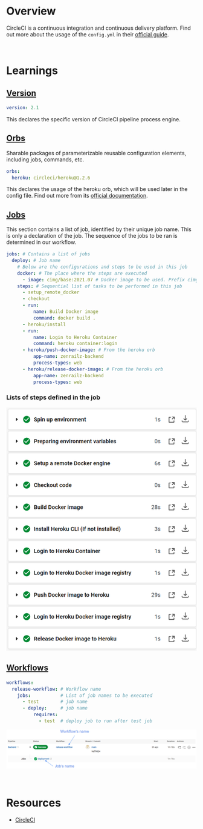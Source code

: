 # Overview
CircleCI is a continuous integration and continuous delivery platform. Find out more about the usage of the `config.yml` in their [official guide](https://circleci.com/docs/2.0/config-intro/).

<br>

# Learnings
## [Version](https://circleci.com/docs/2.0/configuration-reference/#version)
```yml
version: 2.1
```
This declares the specific version of CircleCI pipeline process engine.

## [Orbs](https://circleci.com/docs/2.0/orb-intro/)
Sharable packages of parameterizable reusable configuration elements, including jobs, commands, etc.
```yml
orbs: 
  heroku: circleci/heroku@1.2.6
```
This declares the usage of the heroku orb, which will be used later in the config file. Find out more from its [official documentation](https://circleci.com/developer/orbs/orb/circleci/heroku).

## [Jobs](https://circleci.com/docs/2.0/configuration-reference/#jobs)
This section contains a list of job, identified by their unique job name. This is only a declaration of the job. The sequence of the jobs to be ran is determined in our workflow.
```yml
jobs: # Contains a list of jobs
  deploy: # Job name
    # Below are the configurations and steps to be used in this job
    docker: # The place where the steps are executed
      - image: cimg/base:2021.07 # Docker image to be used. Prefix cimg suggests that it is an image by CircleCI.
    steps: # Sequential list of tasks to be performed in this job
      - setup_remote_docker
      - checkout
      - run: 
          name: Build Docker image
          command: docker build .
      - heroku/install
      - run:
          name: Login to Heroku Container
          command: heroku container:login
      - heroku/push-docker-image: # From the heroku orb
          app-name: zenrailz-backend
          process-types: web
      - heroku/release-docker-image: # From the heroku orb
          app-name: zenrailz-backend
          process-types: web
```
### Lists of steps defined in the job
![](../docs/circleci/Steps.png)

## [Workflows](https://circleci.com/docs/2.0/configuration-reference/#workflows)
```yml
workflows:
  release-workflow: # Workflow name
    jobs:           # List of job names to be executed
      - test        # job name
      - deploy:     # job name
          requires:
            - test  # deploy job to run after test job
```
![](../docs/circleci/Pipeline.png)

<br>

# Resources
- [CircleCI](https://circleci.com/)
